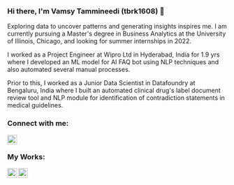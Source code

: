 ### Hi there, I'm Vamsy Tammineedi (tbrk1608) 👋

Exploring data to uncover patterns and generating insights inspires me. I am currently pursuing a Master's degree in Business Analytics at the University of Illinois, Chicago, and looking for summer internships in 2022. 

I worked as a Project Engineer at Wipro Ltd in Hyderabad, India for 1.9 yrs where I developed an ML model for AI FAQ bot using NLP techniques and also automated several manual processes. 

Prior to this, I worked as a Junior Data Scientist in Datafoundry at Bengaluru, India where I built an automated clinical drug's label document review tool and NLP module for identification of contradiction statements in medical guidelines.


### Connect with me:

[<img align="left" width="22px" src="https://cdn2.iconfinder.com/data/icons/social-media-2285/512/1_Linkedin_unofficial_colored_svg-512.png" />][linkedin]

<br />

### My Works:
[<img align="left" width="22px" src="https://cdn4.iconfinder.com/data/icons/logos-and-brands/512/285_R_Project_logo-256.png" />][rpubs]
[<img align="left" width="22px" src="https://cdn2.iconfinder.com/data/icons/mixd/512/3_tableau-256.png" />][tableau]

<br />

[linkedin]: https://www.linkedin.com/in/tbrk1608
[rpubs]: https://rpubs.com/tbrk1608
[tableau]: https://public.tableau.com/app/profile/tbrk1608

<!---
tbrk1608/tbrk1608 is a ✨ special ✨ repository because its `README.md` (this file) appears on your GitHub profile.
You can click the Preview link to take a look at your changes.
--->
